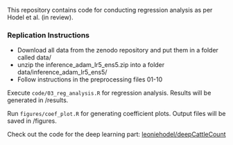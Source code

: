 This repository contains code for conducting regression analysis as per Hodel et al. (in review).


### Replication Instructions 

- Download all data from the zenodo repository and put them in a folder called data/
- unzip the inference_adam_lr5_ens5.zip into a folder data/inference_adam_lr5_ens5/
- Follow instructions in the preprocessing files 01-10

Execute 
`code/03_reg_analysis.R`
for regression analysis. Results will be generated in /results.


Run 
`figures/coef_plot.R` 
for generating coefficient plots. Output files will be saved in /figures.


Check out the code for the deep learning part:
[leoniehodel/deepCattleCount](https://github.com/leoniehodel/deepCattleCount)


